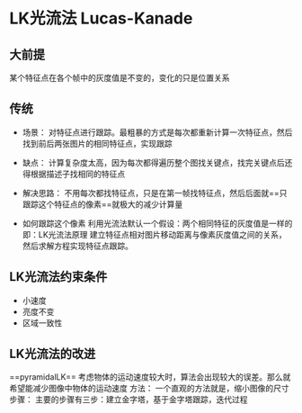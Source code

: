 # LK光流法 Lucas-Kanade

## 大前提
某个特征点在各个帧中的灰度值是不变的，变化的只是位置关系

## 传统 
- 场景：
        对特征点进行跟踪。最粗暴的方式是每次都重新计算一次特征点，然后找到前后两张图片的相同特征点，实现跟踪
- 缺点：
        计算复杂度太高，因为每次都得遍历整个图找关键点，找完关键点后还得根据描述子找相同的特征点
- 解决思路：
        不用每次都找特征点，只是在第一帧找特征点，然后后面就==只跟踪这个特征点的像素==就极大的减少计算量

- 如何跟踪这个像素
    利用光流法默认一个假设：两个相同特征的灰度值是一样的
    即：LK光流法原理
    建立特征点相对图片移动距离与像素灰度值之间的关系，然后求解方程实现特征点跟踪。
        
        
## LK光流法约束条件 
- 小速度
- 亮度不变
- 区域一致性


## LK光流法的改进
==pyramidalLK==
考虑物体的运动速度较大时，算法会出现较大的误差。那么就希望能减少图像中物体的运动速度
方法：
    一个直观的方法就是，缩小图像的尺寸
步骤：
    主要的步骤有三步：建立金字塔，基于金字塔跟踪，迭代过程
